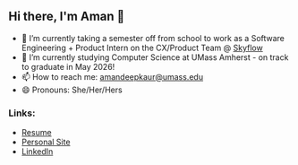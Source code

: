 ## Hi there, I'm Aman 👋

<!--
**amandeepksingh/amandeepksingh** is a ✨ _special_ ✨ repository because its `README.md` (this file) appears on your GitHub profile.

Here are some ideas to get you started:

- 🔭 I’m currently working on ...
- 🌱 I’m currently learning ...
- 👯 I’m looking to collaborate on ...
- 🤔 I’m looking for help with ...
- 💬 Ask me about ...
- 📫 How to reach me: ...
- 😄 Pronouns: ...
- ⚡ Fun fact: ...
-->

- 🔭 I’m currently taking a semester off from school to work as a Software Engineering + Product Intern on the CX/Product Team @ [Skyflow](http://skyflow.com)
- 🌱 I’m currently studying Computer Science at UMass Amherst - on track to graduate in May 2026!
- 📫 How to reach me: [amandeepkaur@umass.edu](mailto:amandeepkaur@umass.edu)
- 😄 Pronouns: She/Her/Hers

### Links:
- [Resume](https://drive.google.com/file/d/1ahzEXXUBKCLSL7bNhB_-Qn_waKpWuzZu/view?usp=sharing)
- [Personal Site](https://sites.google.com/umass.edu/amandeepkaursingh)
- [LinkedIn](https://www.linkedin.com/in/amandeep-kaur-singh/)
